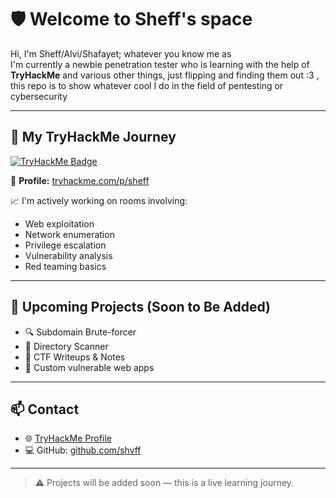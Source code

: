 # 🛡️ Welcome to Sheff's space

Hi, I'm Sheff/Alvi/Shafayet; whatever you know me as   
I'm currently a newbie penetration tester who is learning with the help of  **TryHackMe** and various other things, just flipping and finding them out :3 , this repo is to show whatever cool I do in the field of pentesting or cybersecurity

---

## 🧠 My TryHackMe Journey

[![TryHackMe Badge](https://tryhackme-badges.s3.amazonaws.com/sheff.png)](https://tryhackme.com/p/sheff)

🔗 **Profile:** [tryhackme.com/p/sheff](https://tryhackme.com/p/sheff)

📈 I'm actively working on rooms involving:
- Web exploitation
- Network enumeration
- Privilege escalation
- Vulnerability analysis
- Red teaming basics

---

## 🧰 Upcoming Projects (Soon to Be Added)
- 🔍 Subdomain Brute-forcer
- 📂 Directory Scanner
- 🧠 CTF Writeups & Notes
- 🧪 Custom vulnerable web apps

---

## 📫 Contact

- 🌐 [TryHackMe Profile](https://tryhackme.com/p/sheff)
- 💻 GitHub: [github.com/shvff](https://github.com/shvff)

---

> ⚠️ Projects will be added soon — this is a live learning journey.
